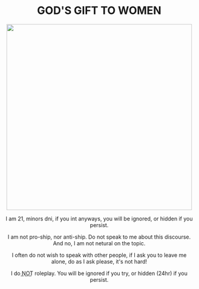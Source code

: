 <h1 align="center"> GOD'S GIFT TO WOMEN </h1>

<p align="center"> <img src="https://files.catbox.moe/0ydi4t.png" width="490" >
  
</p><p align="center" dir="auto"> I am 21, minors dni, if you int anyways, you will be ignored, or hidden if you persist.
</p><p align="center" dir="auto"> I am not pro-ship, nor anti-ship. Do not speak to me about this discourse. And no, I am not netural on the topic.
</p><p align="center" dir="auto"> I often do not wish to speak with other people, if I ask you to leave me alone, do as I ask please, it's not hard!
</p><p align="center" dir="auto"> I do N͟O͟T͟ roleplay. You will be ignored if you try, or hidden (24hr) if you persist.
